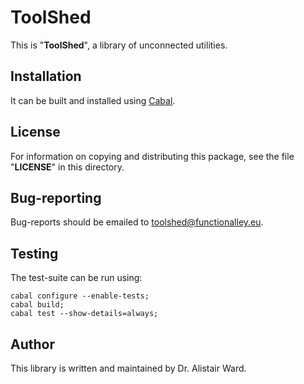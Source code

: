 # **ToolShed**

This is "**ToolShed**", a library of unconnected utilities.

## Installation

It can be built and installed using [Cabal](https://www.haskell.org/cabal/users-guide/installing-packages.html).

## License

For information on copying and distributing this package, see the file "**LICENSE**" in this directory.

## Bug-reporting

Bug-reports should be emailed to <toolshed@functionalley.eu>.

## Testing

The test-suite can be run using:

    cabal configure --enable-tests;
    cabal build;
    cabal test --show-details=always;

## Author

This library is written and maintained by Dr. Alistair Ward.
